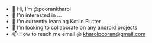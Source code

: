 - 👋 Hi, I’m @poorankharol
- 👀 I’m interested in ...
- 🌱 I’m currently learning Kotlin Flutter
- 💞️ I’m looking to collaborate on any android projects
- 📫 How to reach me email @ kharolpooran@gmail.com

<!---
poorankharol/poorankharol is a ✨ special ✨ repository because its `README.md` (this file) appears on your GitHub profile.
You can click the Preview link to take a look at your changes.
--->
